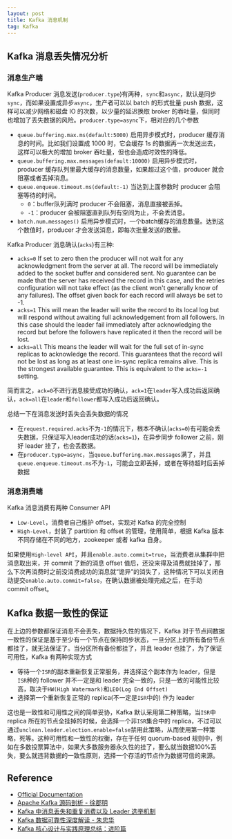 ```yaml
---
layout: post
title: Kafka 消息机制
tag: Kafka
---
```



## Kafka 消息丢失情况分析
### 消息生产端
Kafka Producer 消息发送(`producer.type`)有两种，`sync`和`async`，默认是同步`sync`，而如果设置成异步`async`，生产者可以以 batch 的形式批量 push 数据，这样可以减少网络和磁盘 IO 的次数，以少量的延迟换取 broker 的吞吐量，但同时也增加了丢失数据的风险。`producer.type=async`下，相对应的几个参数
* `queue.buffering.max.ms(default:5000)` 启用异步模式时，producer 缓存消息的时间。比如我们设置成 1000 时，它会缓存 1s 的数据再一次发送出去，这样可以极大的增加 broker 吞吐量，但也会造成时效性的降低。
* `queue.buffering.max.messages(default:10000)` 启用异步模式时，producer 缓存队列里最大缓存的消息数量，如果超过这个值，producer 就会阻塞或者丢掉消息。
* `queue.enqueue.timeout.ms(default:-1)` 当达到上面参数时 producer 会阻塞等待的时间。
    * `0`：buffer队列满时 producer 不会阻塞，消息直接被丢掉。
    * `-1`：producer 会被阻塞直到队列有空间为止，不会丢消息。
* `batch.num.messages()` 启用异步模式时，一个batch缓存的消息数量。达到这个数值时，producer 才会发送消息，即每次批量发送的数量。

Kafka Producer 消息确认(`acks`)有三种:
* `acks=0` If set to zero then the producer will not wait for any acknowledgment from the server at all. The record will be immediately added to the socket buffer and considered sent. No guarantee can be made that the server has received the record in this case, and the retries configuration will not take effect (as the client won't generally know of any failures). The offset given back for each record will always be set to -1.
* `acks=1` This will mean the leader will write the record to its local log but will respond without awaiting full acknowledgement from all followers. In this case should the leader fail immediately after acknowledging the record but before the followers have replicated it then the record will be lost.
* `acks=all` This means the leader will wait for the full set of in-sync replicas to acknowledge the record. This guarantees that the record will not be lost as long as at least one in-sync replica remains alive. This is the strongest available guarantee. This is equivalent to the `acks=-1` setting.

简而言之，`ack=0`不进行消息接受成功的确认，`ack=1`在`leader`写入成功后返回确认，`ack=all`在`leader`和`follower`都写入成功后返回确认。

总结一下在消息发送时丢失会丢失数据的情况
* 在`request.required.acks`不为`-1`的情况下，根本不确认(`acks=0`)有可能会丢失数据，只保证写入leader成功的话(`acks=1`)，在异步同步 follower 之前，刚好 leader 挂了，也会丢数据。
* 在`producer.type=async`，当`queue.buffering.max.messages`满了，并且`queue.enqueue.timeout.ms`不为`-1`，可能会立即丢掉，或者在等待超时后丢掉数据

### 消息消费端
Kafka 消息消费有两种 Consumer API
* `Low-Level`，消费者自己维护 offset，实现对 Kafka 的完全控制
* `High-Level`，封装了 partition 和 offset 的管理，使用简单，根据 Kafka 版本不同存储在不同的地方，zookeeper 或者 kafka 自身。

如果使用`High-level API`，并且`enable.auto.commit=true`，当消费者从集群中把消息取出来，并 commit 了新的消息 offset 值后，还没来得及消费就挂掉了，那么下次再消费时之前没消费成功的消息就“诡异”的消失了，这种情况下可以关闭自动提交`enable.auto.commit=false`，在确认数据被处理完成之后，在手动 commit offset。

## Kafka 数据一致性的保证
在上边的参数都保证消息不会丢失，数据持久性的情况下，Kafka 对于节点间数据一致性的保证是基于至少有一个节点在保持同步状态，一旦分区上的所有备份节点都挂了，就无法保证了。当分区所有备份都挂了，并且 leader 也挂了，为了保证可用性，Kafka 有两种实现方式
* 等待一个`ISR`的副本重新恢复正常服务，并选择这个副本作为 leader，但是`ISR`种的 follower 并不一定是和 leader 完全一致的，只是一致的可能性比较高，取决于`HW(High Watermark)`和`LEO(Log End Offset)`
* 选择第一个重新恢复正常的 replica(不一定是`ISR`中的) 作为 leader

这也是一致性和可用性之间的简单妥协，Kafka 默认采用第二种策略，当`ISR`中 replica 所在的节点全挂掉的时候，会选择一个非`ISR`集合中的 replica，不过可以通过`unclean.leader.election.enable=false`禁用此策略，从而使用第一种策略，死等。这种可用性和一致性的权衡，存在于任何 quorum-based 规则中，例如在多数投票算法中，如果大多数服务器永久性的挂了，要么就当数据100%丢失，要么就违背数据的一致性原则，选择一个存活的节点作为数据可信的来源。

## Reference
* [Official Documentation](https://kafka.apache.org/documentation)
* [Apache Kafka 源码剖析 - 徐郡明]()
* [Kafka 中消息丢失和重复消费以及 Leader 选举机制](https://www.jianshu.com/p/1b04cbb6506f)
* [Kafka 数据可靠性深度解读 - 朱忠华](https://www.infoq.cn/article/depth-interpretation-of-kafka-data-reliability)
* [Kafka 核心设计与实践原理总结：进阶篇](https://www.jianshu.com/p/f4f8d97b21d6)
